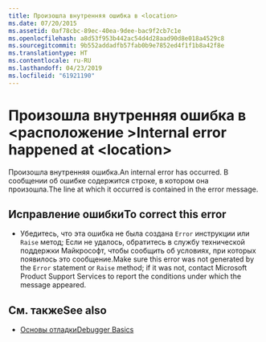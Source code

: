 ```yaml
---
title: Произошла внутренняя ошибка в <location>
ms.date: 07/20/2015
ms.assetid: 0af78cbc-89ec-40ea-9dee-bac9f2cb7c1e
ms.openlocfilehash: a8d53f953b442ac54d4d28aad90d8e018a4529c8
ms.sourcegitcommit: 9b552addadfb57fab0b9e7852ed4f1f1b8a42f8e
ms.translationtype: HT
ms.contentlocale: ru-RU
ms.lasthandoff: 04/23/2019
ms.locfileid: "61921190"
---
```

# <a name="internal-error-happened-at-location"></a><span data-ttu-id="b62d4-102">Произошла внутренняя ошибка в \<расположение ></span><span class="sxs-lookup"><span data-stu-id="b62d4-102">Internal error happened at \<location></span></span>
<span data-ttu-id="b62d4-103">Произошла внутренняя ошибка.</span><span class="sxs-lookup"><span data-stu-id="b62d4-103">An internal error has occurred.</span></span> <span data-ttu-id="b62d4-104">В сообщении об ошибке содержится строке, в котором она произошла.</span><span class="sxs-lookup"><span data-stu-id="b62d4-104">The line at which it occurred is contained in the error message.</span></span>  
  
## <a name="to-correct-this-error"></a><span data-ttu-id="b62d4-105">Исправление ошибки</span><span class="sxs-lookup"><span data-stu-id="b62d4-105">To correct this error</span></span>  
  
- <span data-ttu-id="b62d4-106">Убедитесь, что эта ошибка не была создана `Error` инструкции или `Raise` метод; Если не удалось, обратитесь в службу технической поддержки Майкрософт, чтобы сообщить об условиях, при которых появилось это сообщение.</span><span class="sxs-lookup"><span data-stu-id="b62d4-106">Make sure this error was not generated by the `Error` statement or `Raise` method; if it was not, contact Microsoft Product Support Services to report the conditions under which the message appeared.</span></span>  
  
## <a name="see-also"></a><span data-ttu-id="b62d4-107">См. также</span><span class="sxs-lookup"><span data-stu-id="b62d4-107">See also</span></span>

- [<span data-ttu-id="b62d4-108">Основы отладки</span><span class="sxs-lookup"><span data-stu-id="b62d4-108">Debugger Basics</span></span>](/visualstudio/debugger/debugger-basics)
